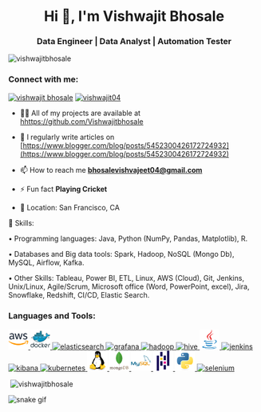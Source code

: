 <h1 align="center">Hi 👋, I'm Vishwajit Bhosale</h1>
<h3 align="center">Data Engineer | Data Analyst | Automation Tester</h3>

<p align="left"> <img src="https://komarev.com/ghpvc/?username=vishwajitbhosale&label=Profile%20views&color=0e75b6&style=flat" alt="vishwajitbhosale" /> </p>

<h3 align="left">Connect with me:</h3>
<p align="left">
<a href="https://www.linkedin.com/in/vishwajit-bhosale-400842202/" target="blank"><img align="center" src="https://raw.githubusercontent.com/rahuldkjain/github-profile-readme-generator/master/src/images/icons/Social/linked-in-alt.svg" alt="vishwajit bhosale" height="30" width="40" /></a>
<a href="https://instagram.com/vishwajit04" target="blank"><img align="center" src="https://raw.githubusercontent.com/rahuldkjain/github-profile-readme-generator/master/src/images/icons/Social/instagram.svg" alt="vishwajit04" height="30" width="40" /></a>
</p>

- 👨‍💻 All of my projects are available at [hhttps://github.com/Vishwajitbhosale](hhttps://github.com/Vishwajitbhosale)

- 📝 I regularly write articles on [https://www.blogger.com/blog/posts/5452300426172724932](https://www.blogger.com/blog/posts/5452300426172724932)

- 📫 How to reach me **bhosalevishvajeet04@gmail.com**

- ⚡ Fun fact **Playing Cricket**

- 📍 Location: San Francisco, CA

🚀 Skills:

•	Programming languages: Java, Python (NumPy, Pandas, Matplotlib), R.

•	Databases and Big data tools: Spark, Hadoop, NoSQL (Mongo Db), MySQL, Airflow, Kafka.

•	Other Skills: Tableau, Power BI, ETL, Linux, AWS (Cloud), Git, Jenkins, Unix/Linux, Agile/Scrum, Microsoft office (Word, PowerPoint, excel), Jira, Snowflake, Redshift, CI/CD, Elastic Search.


<h3 align="left">Languages and Tools:</h3>
<p align="left"> <a href="https://aws.amazon.com" target="_blank" rel="noreferrer"> <img src="https://raw.githubusercontent.com/devicons/devicon/master/icons/amazonwebservices/amazonwebservices-original-wordmark.svg" alt="aws" width="40" height="40"/> </a> <a href="https://www.docker.com/" target="_blank" rel="noreferrer"> <img src="https://raw.githubusercontent.com/devicons/devicon/master/icons/docker/docker-original-wordmark.svg" alt="docker" width="40" height="40"/> </a> <a href="https://www.elastic.co" target="_blank" rel="noreferrer"> <img src="https://www.vectorlogo.zone/logos/elastic/elastic-icon.svg" alt="elasticsearch" width="40" height="40"/> </a> <a href="https://grafana.com" target="_blank" rel="noreferrer"> <img src="https://www.vectorlogo.zone/logos/grafana/grafana-icon.svg" alt="grafana" width="40" height="40"/> </a> <a href="https://hadoop.apache.org/" target="_blank" rel="noreferrer"> <img src="https://www.vectorlogo.zone/logos/apache_hadoop/apache_hadoop-icon.svg" alt="hadoop" width="40" height="40"/> </a> <a href="https://hive.apache.org/" target="_blank" rel="noreferrer"> <img src="https://www.vectorlogo.zone/logos/apache_hive/apache_hive-icon.svg" alt="hive" width="40" height="40"/> </a> <a href="https://www.java.com" target="_blank" rel="noreferrer"> <img src="https://raw.githubusercontent.com/devicons/devicon/master/icons/java/java-original.svg" alt="java" width="40" height="40"/> </a> <a href="https://www.jenkins.io" target="_blank" rel="noreferrer"> <img src="https://www.vectorlogo.zone/logos/jenkins/jenkins-icon.svg" alt="jenkins" width="40" height="40"/> </a> <a href="https://www.elastic.co/kibana" target="_blank" rel="noreferrer"> <img src="https://www.vectorlogo.zone/logos/elasticco_kibana/elasticco_kibana-icon.svg" alt="kibana" width="40" height="40"/> </a> <a href="https://kubernetes.io" target="_blank" rel="noreferrer"> <img src="https://www.vectorlogo.zone/logos/kubernetes/kubernetes-icon.svg" alt="kubernetes" width="40" height="40"/> </a> <a href="https://www.linux.org/" target="_blank" rel="noreferrer"> <img src="https://raw.githubusercontent.com/devicons/devicon/master/icons/linux/linux-original.svg" alt="linux" width="40" height="40"/> </a> <a href="https://www.mongodb.com/" target="_blank" rel="noreferrer"> <img src="https://raw.githubusercontent.com/devicons/devicon/master/icons/mongodb/mongodb-original-wordmark.svg" alt="mongodb" width="40" height="40"/> </a> <a href="https://www.mysql.com/" target="_blank" rel="noreferrer"> <img src="https://raw.githubusercontent.com/devicons/devicon/master/icons/mysql/mysql-original-wordmark.svg" alt="mysql" width="40" height="40"/> </a> <a href="https://pandas.pydata.org/" target="_blank" rel="noreferrer"> <img src="https://raw.githubusercontent.com/devicons/devicon/2ae2a900d2f041da66e950e4d48052658d850630/icons/pandas/pandas-original.svg" alt="pandas" width="40" height="40"/> </a> <a href="https://www.python.org" target="_blank" rel="noreferrer"> <img src="https://raw.githubusercontent.com/devicons/devicon/master/icons/python/python-original.svg" alt="python" width="40" height="40"/> </a> <a href="https://www.selenium.dev" target="_blank" rel="noreferrer"> <img src="https://raw.githubusercontent.com/detain/svg-logos/780f25886640cef088af994181646db2f6b1a3f8/svg/selenium-logo.svg" alt="selenium" width="40" height="40"/> </a> </p>

<p>&nbsp;<img align="center" src="https://github-readme-stats.vercel.app/api?username=vishwajitbhosale&show_icons=true&locale=en" alt="vishwajitbhosale" /></p>

![snake gif](https://github.com/Vishwajitbhosale/Vishwajitbhosale/blob/output/github-contribution-grid-snake.gif)
